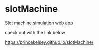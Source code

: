 # slotMachine

Slot machine simulation web app

check out with the link below

https://princekelsey.github.io/slotMachine/

